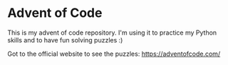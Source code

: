 # Advent of Code

This is my advent of code repository. I'm using it to practice my Python skills and to have fun solving puzzles :)

Got to the official website to see the puzzles: https://adventofcode.com/